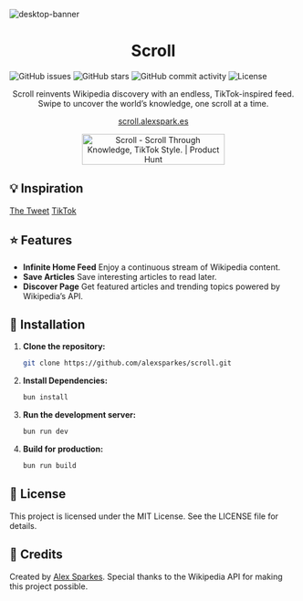 ![desktop-banner](https://github.com/user-attachments/assets/f8d181ce-f220-4665-b9f6-8913f78ae8ba)

<h1 align="center">Scroll</h1>

![GitHub issues](https://img.shields.io/github/issues/alexsparkes/scroll)
![GitHub stars](https://img.shields.io/github/stars/alexsparkes/scroll?style=social)
![GitHub commit activity](https://img.shields.io/github/commit-activity/m/alexsparkes/scroll)
![License](https://img.shields.io/github/license/alexsparkes/scroll)

<p align="center">Scroll reinvents Wikipedia discovery with an endless, TikTok-inspired feed. Swipe to uncover the world’s knowledge, one scroll at a time.</p>

<p align="center"><a href="https://scroll.alexspark.es">scroll.alexspark.es</a></p>

<div align="center">
<a href="https://www.producthunt.com/posts/scroll-3?embed=true&utm_source=badge-featured&utm_medium=badge&utm_souce=badge-scroll&#0045;3" target="_blank"><img src="https://api.producthunt.com/widgets/embed-image/v1/featured.svg?post_id=864320&theme=light&t=1739214702904" alt="Scroll - Scroll&#0032;Through&#0032;Knowledge&#0044;&#0032;TikTok&#0032;Style&#0046; | Product Hunt" style="width: 250px; height: 54px; margin: 0 auto;" width="250" height="54" /></a>
</div>

## 💡 Inspiration

[The Tweet](https://x.com/tylerangert/status/1886560290864533983)
[TikTok](https://www.tiktok.com/foryou)

## ⭐ Features

- **Infinite Home Feed** Enjoy a continuous stream of Wikipedia content.
- **Save Articles** Save interesting articles to read later.
- **Discover Page** Get featured articles and trending topics powered by Wikipedia’s API.

## 🔧 Installation

1. **Clone the repository:**

   ```sh
   git clone https://github.com/alexsparkes/scroll.git
   ```

1. **Install Dependencies:**

   ```sh
   bun install
   ```

1. **Run the development server:**

   ```sh
   bun run dev
   ```

1. **Build for production:**

   ```sh
   bun run build
   ```

## 📜 License

This project is licensed under the MIT License. See the LICENSE file for details.

## 🙏 Credits

Created by [Alex Sparkes](https://alexspark.es). Special thanks to the Wikipedia API for making this project possible.
